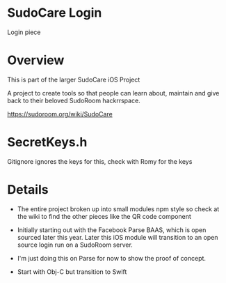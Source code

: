 # SudoCare Login

Login piece

# Overview 

This is part of the larger SudoCare iOS Project

A project to create tools so that people can learn about, maintain and give back to their beloved SudoRoom hackrrspace.

https://sudoroom.org/wiki/SudoCare

# SecretKeys.h

Gitignore ignores the keys for this, check with Romy for the keys

# Details

*  The entire project broken up into small modules npm style so check at the wiki to find the other pieces like the QR code component

* Initially starting out with the Facebook Parse BAAS, which is open sourced later this year. Later this iOS module will transition to an open source login run on a SudoRoom server. 

* I'm just doing this on Parse for now to show the proof of concept.

* Start with Obj-C but transition to Swift 




